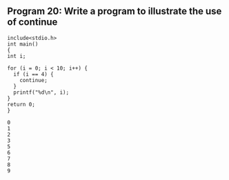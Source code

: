## Program 20: Write a program to illustrate the use of continue
```
include<stdio.h>
int main()
{
int i;

for (i = 0; i < 10; i++) {
  if (i == 4) {
    continue;
  }
  printf("%d\n", i);
}
return 0;
}
```
```output:
0
1
2
3
5
6
7
8
9
